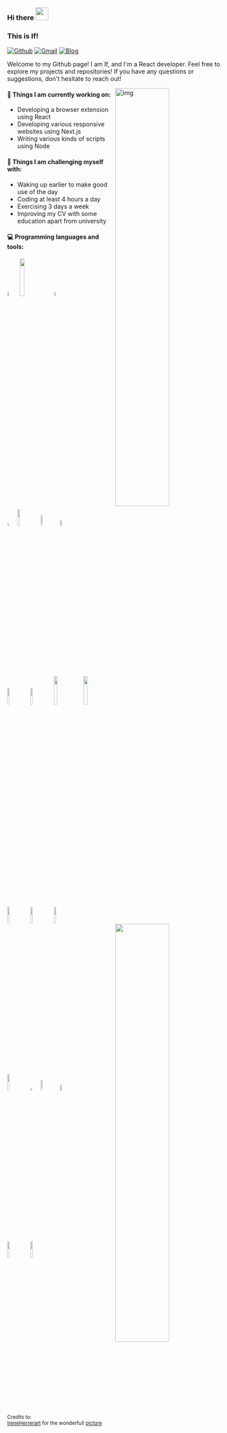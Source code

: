 ### Hi there <img src="https://raw.githubusercontent.com/iampavangandhi/iampavangandhi/master/gifs/Hi.gif" width="30px">
### This is If!

[![Github](https://img.shields.io/badge/-Github-000?style=flat&logo=Github&logoColor=white)](https://github.com/xuqssq)
[![Gmail](https://img.shields.io/badge/-Gmail-c14438?style=flat&logo=Gmail&logoColor=white)](mailto:xuqssq@gmail.com)
[![Blog](https://img.shields.io/badge/-Blog-63bbd0?style=flat&logo=Blogger&logoColor=white)](https://xuqssq.com)



Welcome to my Github page! I am If, and I'm a React developer. Feel free to explore my projects and repositories! If you have any questions or suggestions, don't hesitate to reach out!  

<img align="right" alt="img" src="https://github.com/xuqssq/xuqssq/blob/main/code.gif" width="50%" height="auto" />


#### 🌱 Things I am currently working on: 
- Developing a browser extension using React
- Developing various responsive websites using Next.js
- Writing various kinds of scripts using Node

#### :muscle: Things I am challenging myself with:
- Waking up earlier to make good use of the day
- Coding at least 4 hours a day
- Exercising 3 days a week
- Improving my CV with some education apart from university

#### :computer: Programming languages and tools: 
<p>
<img width="50%" align="right" src="https://github-readme-stats.vercel.app/api?username=xuqssq&show_icons=true&hide_border=true" />

<code><img width="5%" src="https://github.com/xuqssq/xuqssq/blob/main/skills/react.svg"></code>
<code><img width="15%" src="https://github.com/xuqssq/xuqssq/blob/main/skills/node.svg"></code>
<code><img width="5%" src="https://github.com/xuqssq/xuqssq/blob/main/skills/nextjs.svg"></code>
<br />
<code><img width="4%" src="https://github.com/xuqssq/xuqssq/blob/main/skills/vitejs.svg"></code>
<code><img width="10%" src="https://github.com/xuqssq/xuqssq/blob/main/skills/webpack.svg"></code>
<code><img width="8%" src="https://github.com/xuqssq/xuqssq/blob/main/skills/turborepo.svg"></code>
<code><img width="6%" src="https://github.com/xuqssq/xuqssq/blob/main/skills/vercel.svg"></code>
<br />
<code><img width="10%" src="https://github.com/xuqssq/xuqssq/blob/main/skills/typescript.svg"></code>
<code><img width="10%" src="https://github.com/xuqssq/xuqssq/blob/main/skills/tailwindcss.svg"></code>
<code><img width="13%" src="https://github.com/xuqssq/xuqssq/blob/main/skills/lodash.svg"></code>
<code><img width="13%" src="https://github.com/xuqssq/xuqssq/blob/main/skills/react-query.svg"></code>

<br />
<code><img width="10%" src="https://github.com/xuqssq/xuqssq/blob/main/skills/supabase.svg"></code>
<code><img width="10%" src="https://github.com/xuqssq/xuqssq/blob/main/skills/mongodb.svg"></code>
<code><img width="10%" src="https://github.com/xuqssq/xuqssq/blob/main/skills/docker.svg"></code>
<br />
<code><img width="10%" src="https://github.com/xuqssq/xuqssq/blob/main/skills/stripe.svg"></code>
<code><img width="4%" src="https://github.com/xuqssq/xuqssq/blob/main/skills/claude.svg"></code>
<code><img width="8%" src="https://github.com/xuqssq/xuqssq/blob/main/skills/strapi.svg"></code>
<code><img width="6%" src="https://github.com/xuqssq/xuqssq/blob/main/skills/git.svg"></code>
<br />
<code><img width="10%" src="https://github.com/xuqssq/xuqssq/blob/main/skills/claude.svg"></code>
<code><img width="10%" src="https://github.com/xuqssq/xuqssq/blob/main/skills/openai.svg"></code>


</p>

<sub>Credits to: <br/>[IreneHerrerart](https://www.artstation.com/ireneherrera) for the wonderfull [picture](https://github.com/xuqssq/xuqssq/blob/main/cover_image.jpg)</sub>
